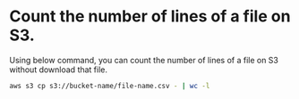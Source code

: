 # Count the number of lines of a file on S3.

Using below command, you can count the number of lines of a file on S3 without download that file.

```bash
aws s3 cp s3://bucket-name/file-name.csv - | wc -l
```
